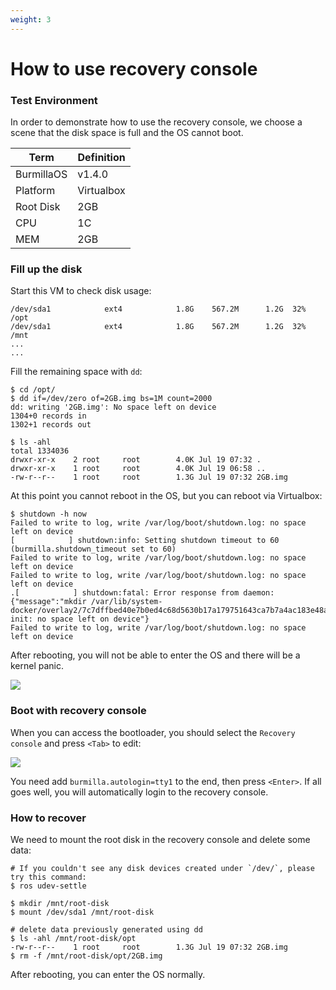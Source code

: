 ```yaml
---
weight: 3
---
```


# How to use recovery console

### Test Environment

In order to demonstrate how to use the recovery console, we choose a scene that the disk space is full and the OS cannot boot.

| Term                  | Definition                                       |
|-----------------------|--------------------------------------------------|
| BurmillaOS             |  v1.4.0  |
| Platform              |  Virtualbox |
| Root Disk             |  2GB  |
| CPU                   |  1C   |
| MEM                   |  2GB  |


### Fill up the disk

Start this VM to check disk usage:

```
/dev/sda1            ext4            1.8G    567.2M      1.2G  32% /opt
/dev/sda1            ext4            1.8G    567.2M      1.2G  32% /mnt
...
...
```

Fill the remaining space with `dd`:

```
$ cd /opt/
$ dd if=/dev/zero of=2GB.img bs=1M count=2000
dd: writing '2GB.img': No space left on device
1304+0 records in
1302+1 records out

$ ls -ahl
total 1334036
drwxr-xr-x    2 root     root        4.0K Jul 19 07:32 .
drwxr-xr-x    1 root     root        4.0K Jul 19 06:58 ..
-rw-r--r--    1 root     root        1.3G Jul 19 07:32 2GB.img
```

At this point you cannot reboot in the OS,  but you can reboot via Virtualbox:

```
$ shutdown -h now
Failed to write to log, write /var/log/boot/shutdown.log: no space left on device
[            ] shutdown:info: Setting shutdown timeout to 60 (burmilla.shutdown_timeout set to 60)
Failed to write to log, write /var/log/boot/shutdown.log: no space left on device
Failed to write to log, write /var/log/boot/shutdown.log: no space left on device
.[            ] shutdown:fatal: Error response from daemon: {"message":"mkdir /var/lib/system-docker/overlay2/7c7dffbed40e7b0ed4c68d5630b17a179751643ca7b7a4ac183e48a767071684-init: no space left on device"}
Failed to write to log, write /var/log/boot/shutdown.log: no space left on device
```

After rebooting, you will not be able to enter the OS and there will be a kernel panic.

![](https://ws1.sinaimg.cn/mw1024/006tNc79ly1ftf8071p5sj31kw0s14or.jpg)

### Boot with recovery console

When you can access the bootloader, you should select the `Recovery console` and  press `<Tab>` to edit:

![](https://ws3.sinaimg.cn/mw1024/006tNc79ly1ftf7mpir3fj312u0i4a9z.jpg)

You need add `burmilla.autologin=tty1` to the end, then press `<Enter>`. If all goes well, you will automatically login to the recovery console.

### How to recover

We need to mount the root disk in the recovery console and delete some data:

```
# If you couldn't see any disk devices created under `/dev/`, please try this command:
$ ros udev-settle

$ mkdir /mnt/root-disk
$ mount /dev/sda1 /mnt/root-disk

# delete data previously generated using dd
$ ls -ahl /mnt/root-disk/opt
-rw-r--r--    1 root     root        1.3G Jul 19 07:32 2GB.img
$ rm -f /mnt/root-disk/opt/2GB.img
```

After rebooting, you can enter the OS normally.


